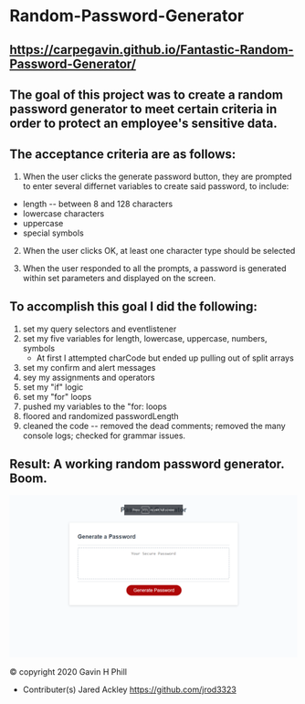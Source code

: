 # Random-Password-Generator
## https://carpegavin.github.io/Fantastic-Random-Password-Generator/

## The goal of this project was to create a random password generator to meet certain criteria in order to protect an employee's sensitive data.

## The acceptance criteria are as follows:
1. When the user clicks the generate password button, they are prompted to enter several differnet variables to create said password, to include:
  * length -- between 8 and 128 characters
  * lowercase characters
  * uppercase
  * special symbols
  
2. When the user clicks OK, at least one character type should be selected

3. When the user responded to all the prompts, a password is generated within set parameters and displayed on the screen.

## To accomplish this goal I did the following:
 1. set my query selectors and eventlistener
 2. set my five variables for length, lowercase, uppercase, numbers, symbols
    * At first I attempted charCode but ended up pulling out of split arrays
 3. set my confirm and alert messages
 4. sey my assignments and operators
 5. set my "if" logic
 6. set my "for" loops
 7. pushed my variables to the "for: loops
 8. floored and randomized passwordLength
 9. cleaned the code -- removed the dead comments; removed the many console logs; checked for grammar issues.
 
## Result: A working random password generator. Boom.

![passGen](https://github.com/carpegavin/Fantastic-Random-Password-Generator/blob/main/assets/img/passGen.png?raw=true)


© copyright 2020 Gavin H Phill

- Contributer(s) Jared Ackley https://github.com/jrod3323
